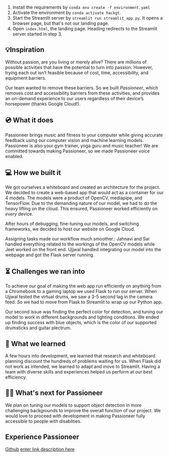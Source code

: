 1. Install the requirements by ```conda env create -f environment.yaml```
2. Activate the environment by ```conda activate hackgt```.
3. Start the Streamlit server by ```streamlit run streamlit_app.py```. It opens a browser page, but that's not our landing page.
4. Open ```index.html```, the landing page. Heading redirects to the Streamlit server started in step 3.

## 💡Inspiration



Without passion, are you living or merely alive? There are millions of possible activities that have the potential to turn into passion. However, trying each out isn’t feasible because of cost, time, accessibility, and equipment barriers.

  

Our team wanted to remove these barriers. So we built *Passioneer*, which removes cost and accessibility barriers from these activities, and provides an on-demand experience to our users regardless of their device’s horsepower (thanks Google Cloud!).

  

## 💿 What it does

Passioneer brings music and fitness to your computer while giving accurate feedback using our computer vision and machine learning models. Passioneer is also your gym trainer, yoga guru and music teacher! We are committed towards making Passioneer, so we made Passioneer voice enabled.
##  💻 How we built it

We got ourselves a whiteboard and created an architecture for the project. We decided to create a web-based app that would act as a container for our 4 models. The models were a product of OpenCV, mediapipe, and TensorFlow. Due to the demanding nature of our model, we had to do the heavy lifting on the cloud. This ensured, Passioneer worked efficiently on *every* device.

  

After hours of debugging, fine-tuning our models, and switching frameworks, we decided to host our website on Google Cloud.

  

Assigning tasks made our workflow much smoother.: Jahnavi and Sai handled everything related to the workings of the OpenCV models while Jeet worked on the front end. Ujjwal handled integrating our model into the webpage and got the Flask server running.

## ⏳ Challenges we ran into



  

To achieve our goal of making the web app run efficiently on anything from a Chromebook to a gaming laptop we used Flask to run our server. When Ujjwal tested the virtual drums, we saw a 3-5 second lag in the camera feed. So we had to move from Flask to Streamlit to wrap up our Python app.

  

Our second issue was  finding the perfect color for detection, and tuning our model to work in different backgrounds and lighting conditions. We ended up finding success with blue objects, which is the color of our supported drumsticks and guitar plectrum.

  


## 🧠 What we learned

A few hours into development, we learned that research and whiteboard planning discount the hundreds of problems waiting for us. When Flask did not work as intended, we learned to adapt and move to Streamlit. Having a team with diverse skills and experiences helped us perform at our best efficiency.

## 👷‍♂️ What's next for Passioneer
We plan on tuning our models to support object detection in more challenging backgrounds to improve the overall function of our project. We would love to proceed with development in making Passioneer fully accessible to people with disablities.

## Experience Passioneer
[Github](https://github.com/s11ngh/Passioneer)
[enter link description here](ourwebsitelink)